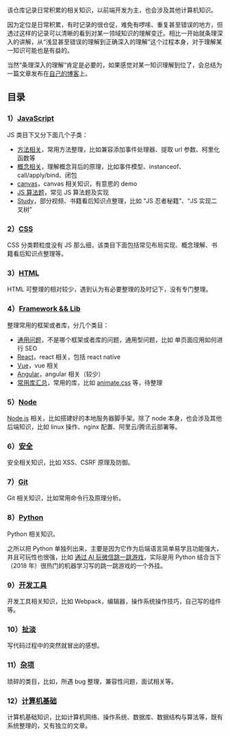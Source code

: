 该仓库记录日常积累的相关知识，以前端开发为主，也会涉及其他计算机知识。

因为定位是日常积累，有时记录的很仓促，难免有啰嗦、重复甚至错误的地方，但透过这样的记录可以清晰的看到对某一领域知识的理解变迁。相比一开始就条理深入的讲解，从“浅显甚至错误的理解到正确深入的理解”这个过程本身，对于理解某一知识可能也是有益的。

当然“条理深入的理解”肯定是必要的，如果感觉对某一知识理解到位了，会总结为一篇文章发布在[自己的博客](https://xiaogliu.github.io/)上。

## 目录

### 1）[JavaScript](https://github.com/xiaogliu/step_by_step/tree/master/01_JavaScript)

JS 类目下又分下面几个子类：

* [方法相关](https://github.com/xiaogliu/step_by_step/tree/master/01_JavaScript/1_method)，常用方法整理，比如兼容添加事件处理器、提取 url 参数、柯里化函数等
* [概念相关](https://github.com/xiaogliu/step_by_step/tree/master/01_JavaScript/2_concept)，理解概念背后的原理，比如事件模型、instanceof、call/apply/bind、闭包
* [canvas](https://github.com/xiaogliu/step_by_step/tree/master/01_JavaScript/2_concept)，canvas 相关知识，有意思的 demo
* [JS 算法题](https://github.com/xiaogliu/step_by_step/tree/master/01_JavaScript/2_concept)，常见 JS 算法题及实现
* [Study](https://github.com/xiaogliu/step_by_step/tree/master/01_JavaScript/2_concept)，部分视频、书籍看后知识点整理，比如 “JS 忍者秘籍”、“JS 实现二叉树”

### 2）[CSS](https://github.com/xiaogliu/step_by_step/tree/master/02_CSS)

CSS 分类颗粒度没有 JS 那么细，该类目下面包括常见布局实现、概念理解、书籍看后知识点整理等。

### 3）[HTML](https://github.com/xiaogliu/step_by_step/tree/master/03_HTML)

HTML 可整理的相对较少，遇到认为有必要整理的及时记下，没有专门整理。

### 4）[Framework && Lib](https://github.com/xiaogliu/step_by_step/tree/master/04_Framework_and_Lib)

整理常用的框架或者库，分几个类目：

* [通用问题](https://github.com/xiaogliu/step_by_step/tree/master/04_Framework_and_Lib/0_Framework_general_question)，不是哪个框架或者库的问题，通用型问题，比如 单页面应用如何进行 SEO
* [React](https://github.com/xiaogliu/step_by_step/tree/master/04_Framework_and_Lib/1_react)，react 相关，包括 react native
* [Vue](https://github.com/xiaogliu/step_by_step/tree/master/04_Framework_and_Lib/2_Vue)，vue 相关
* [Angular](https://github.com/xiaogliu/step_by_step/tree/master/04_Framework_and_Lib/3_Angular)，angular 相关（较少）
* [常用库汇总](https://github.com/xiaogliu/step_by_step/tree/master/04_Framework_and_Lib/4_Library)，常用的库，比如 [animate.css](https://daneden.github.io/animate.css/) 等，待整理

### 5）[Node](https://github.com/xiaogliu/step_by_step/tree/master/05_node)

[Node.js](https://nodejs.org/en/) 相关，比如搭建好的本地服务器脚手架。除了 node 本身，也会涉及其他后端知识，比如 linux 操作、nginx 配置、阿里云/腾讯云部署等。

### 6）[安全](https://github.com/xiaogliu/step_by_step/tree/master/06_Security)

安全相关知识，比如 XSS、CSRF 原理及防御。

### 7）[Git](https://github.com/xiaogliu/step_by_step/tree/master/07_Git)

Git 相关知识，比如常用命令行及原理分析。

### 8）[Python](https://github.com/xiaogliu/step_by_step/tree/master/08_Python)

Python 相关知识。

之所以把 Python 单独列出来，主要是因为它作为后端语言简单易学且功能强大，并且可玩性也很强，比如 [通过 AI 玩微信跳一跳游戏](https://github.com/xiaogliu/step_by_step/blob/master/08_Python/03.%E9%80%9A%E8%BF%87AI%E7%8E%A9%E5%BE%AE%E4%BF%A1%E8%B7%B3%E4%B8%80%E8%B7%B3%E6%B8%B8%E6%88%8F%E7%8E%AF%E5%A2%83%E9%85%8D%E7%BD%AE.md)，实际是用 Python 结合当下（2018 年）很热门的机器学习写的跳一跳游戏的一个外挂。

### 9）[开发工具](https://github.com/xiaogliu/step_by_step/tree/master/09_Utilties)

开发工具相关知识，比如 Webpack，编辑器，操作系统操作技巧，自己写的组件等。

### 10）[扯淡](https://github.com/xiaogliu/step_by_step/tree/master/10_%E6%89%AF%E6%B7%A1)

写代码过程中的突然就冒出的感想。

### 11）[杂项](https://github.com/xiaogliu/step_by_step/tree/master/11_%E6%9D%82%E9%A1%B9)

琐碎的类目，比如，所遇 bug 整理，兼容性问题，面试相关等。

### 12）[计算机基础](https://github.com/xiaogliu/step_by_step/tree/master/12_Computer_Basis)

计算机基础知识，比如计算机网络、操作系统、数据库、数据结构与算法等，既有系统整理的，又有独立的文章。
